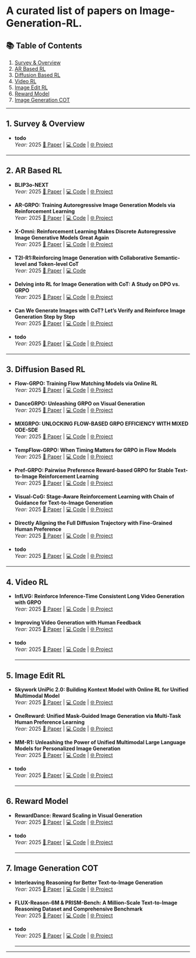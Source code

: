 # A curated list of papers on **Image-Generation-RL**.



## 📚 Table of Contents
1. [Survey & Overview](#1-survey--overview)
2. [AR Based RL](#2-ar-based-rl)
3. [Diffusion Based RL](#3-diffusion-based-rl)
4. [Video RL](#4-video-rl)
5. [Image Edit RL](#5-image-edit-rl)
6. [Reward Model](#4-reward-model)
7. [Image Generation COT](#5-image-generation-cot)

---

## 1. Survey & Overview

- **todo**  
  *Year:* 2025  [📄 Paper]() | [💻 Code]() | [🌐 Project]()
  
---

## 2. AR Based RL

- **BLIP3o-NEXT**  
  *Year:* 2025  [📄 Paper]() | [💻 Code](https://github.com/JiuhaiChen/BLIP3o) | [🌐 Project](https://jiuhaichen.github.io/BLIP3o-NEXT.github.io/)

- **AR-GRPO: Training Autoregressive Image Generation Models via Reinforcement Learning**  
  *Year:* 2025  [📄 Paper](https://arxiv.org/pdf/2508.06924) | [💻 Code](https://github.com/Kwai-Klear/AR-GRPO) | [🌐 Project]()

- **X-Omni: Reinforcement Learning Makes Discrete Autoregressive Image Generative Models Great Again**  
  *Year:* 2025  [📄 Paper](https://arxiv.org/abs/2507.22058) | [💻 Code](https://github.com/X-Omni-Team/X-Omni) | [🌐 Project](https://x-omni-team.github.io/)

- **T2I-R1:Reinforcing Image Generation with Collaborative Semantic-level and Token-level CoT**  
  *Year:* 2025  [📄 Paper](https://arxiv.org/pdf/2505.00703) | [💻 Code](https://github.com/CaraJ7/T2I-R1)

- **Delving into RL for Image Generation with CoT: A Study on DPO vs. GRPO**  
  *Year:* 2025  [📄 Paper](https://arxiv.org/pdf/2505.17017) | [💻 Code](https://github.com/ZiyuGuo99/Image-Generation-CoT) | [🌐 Project]()

- **Can We Generate Images with CoT? Let’s Verify and Reinforce Image Generation Step by Step**  
  *Year:* 2025  [📄 Paper](https://arxiv.org/pdf/2501.13926) | [💻 Code](https://github.com/ZiyuGuo99/Image-Generation-CoT) | [🌐 Project]()

- **todo**  
  *Year:* 2025  [📄 Paper]() | [💻 Code]() | [🌐 Project]()

---

## 3. Diffusion Based RL

- **Flow-GRPO: Training Flow Matching Models via Online RL**  
  *Year:* 2025  [📄 Paper](https://arxiv.org/abs/2505.05470) | [💻 Code](https://github.com/yifan123/flow_grpo) | [🌐 Project](https://gongyeliu.github.io/Flow-GRPO/)

- **DanceGRPO: Unleashing GRPO on Visual Generation**  
  *Year:* 2025  [📄 Paper](https://arxiv.org/abs/2505.07818) | [💻 Code](https://github.com/XueZeyue/DanceGRPO) | [🌐 Project](https://dancegrpo.github.io/)

- **MIXGRPO: UNLOCKING FLOW-BASED GRPO EFFICIENCY WITH MIXED ODE-SDE**  
  *Year:* 2025  [📄 Paper](https://arxiv.org/abs/2507.21802) | [💻 Code](https://github.com/Tencent-Hunyuan/MixGRPO) | [🌐 Project](https://tulvgengenr.github.io/MixGRPO-Project-Page/)

- **TempFlow-GRPO: When Timing Matters for GRPO in Flow Models**  
  *Year:* 2025  [📄 Paper](https://www.arxiv.org/abs/2508.04324) | [💻 Code](https://github.com/Shredded-Pork/TempFlow-GRPO) | [🌐 Project](https://tempflowgrpo.github.io/)

- **Pref-GRPO: Pairwise Preference Reward-based GRPO for Stable Text-to-Image Reinforcement Learning**  
  *Year:* 2025  [📄 Paper](https://arxiv.org/pdf/2508.20751) | [💻 Code](https://github.com/CodeGoat24/Pref-GRPO) | [🌐 Project](https://codegoat24.github.io/UnifiedReward/Pref-GRPO)
  
- **Visual-CoG: Stage-Aware Reinforcement Learning with Chain of Guidance for Text-to-Image Generation**  
  *Year:* 2025  [📄 Paper](https://arxiv.org/abs/2508.18032) | [💻 Code]() | [🌐 Project]()
  
- **Directly Aligning the Full Diffusion Trajectory with Fine-Grained Human Preference**  
  *Year:* 2025  [📄 Paper](https://arxiv.org/abs/2509.06942) | [💻 Code](https://github.com/Tencent-Hunyuan/SRPO) | [🌐 Project](https://tencent.github.io/srpo-project-page/)
  
- **todo**  
  *Year:* 2025  [📄 Paper]() | [💻 Code]() | [🌐 Project]()

---

## 4. Video RL

- **InfLVG: Reinforce Inference-Time Consistent Long Video Generation with GRPO**  
  *Year:* 2025  [📄 Paper](https://arxiv.org/abs/2505.17574) | [💻 Code](https://github.com/MAPLE-AIGC/InfLVG) | [🌐 Project]()

- **Improving Video Generation with Human Feedback**  
  *Year:* 2025  [📄 Paper](https://arxiv.org/abs/2501.13918) | [💻 Code](https://github.com/KwaiVGI/VideoAlign) | [🌐 Project](https://gongyeliu.github.io/videoalign/)

- **todo**  
  *Year:* 2025  [📄 Paper]() | [💻 Code]() | [🌐 Project]()

  ---

## 5. Image Edit RL

- **Skywork UniPic 2.0: Building Kontext Model with Online RL for Unified Multimodal Model**  
  *Year:* 2025  [📄 Paper](https://github.com/SkyworkAI/UniPic/tree/main/UniPic-2) | [💻 Code](https://github.com/SkyworkAI/UniPic/tree/main/UniPic-2) | [🌐 Project](https://github.com/SkyworkAI/UniPic/tree/main/UniPic-2)

- **OneReward: Unified Mask-Guided Image Generation via Multi-Task Human Preference Learning**  
  *Year:* 2025  [📄 Paper](https://arxiv.org/abs/2508.21066) | [💻 Code]() | [🌐 Project](https://one-reward.github.io/)

- **MM-R1: Unleashing the Power of Unified Multimodal Large Language Models for Personalized Image Generation**  
  *Year:* 2025  [📄 Paper](https://arxiv.org/abs/2508.11433) | [💻 Code]() | [🌐 Project]()

- **todo**  
  *Year:* 2025  [📄 Paper]() | [💻 Code]() | [🌐 Project]()
  
  ---

## 6. Reward Model

- **RewardDance: Reward Scaling in Visual Generation**  
  *Year:* 2025  [📄 Paper](https://arxiv.org/abs/2509.08826) | [💻 Code]() | [🌐 Project]()

- **todo**  
  *Year:* 2025  [📄 Paper]() | [💻 Code]() | [🌐 Project]()
  
  ---
  
## 7. Image Generation COT

- **Interleaving Reasoning for Better Text-to-Image Generation**  
  *Year:* 2025  [📄 Paper](https://arxiv.org/abs/2509.06945) | [💻 Code](https://github.com/Osilly/Interleaving-Reasoning-Generation) | [🌐 Project]()

- **FLUX-Reason-6M & PRISM-Bench: A Million-Scale Text-to-Image Reasoning Dataset and Comprehensive Benchmark**  
  *Year:* 2025  [📄 Paper](https://arxiv.org/pdf/2509.09680) | [💻 Code](https://github.com/rongyaofang/prism-bench) | [🌐 Project](https://flux-reason-6m.github.io/)

- **todo**  
  *Year:* 2025  [📄 Paper]() | [💻 Code]() | [🌐 Project]()
  
  
  ---

  
---
